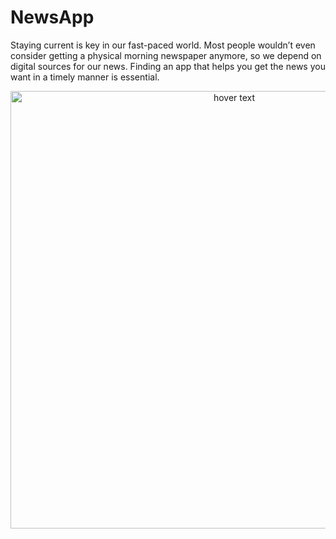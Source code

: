 # NewsApp
Staying current is key in our fast-paced world. Most people wouldn’t even consider getting a physical morning newspaper anymore, so we depend on digital sources for our news. Finding an app that helps you get the news you want in a timely manner is essential.
<p align="center">
  <img src="https://jorasinfotech.com/wp-content/uploads/2020/07/11-Best-News-Apps-For-iOS-and-Android-1.jpg" width="700" title="hover text">
</p>
